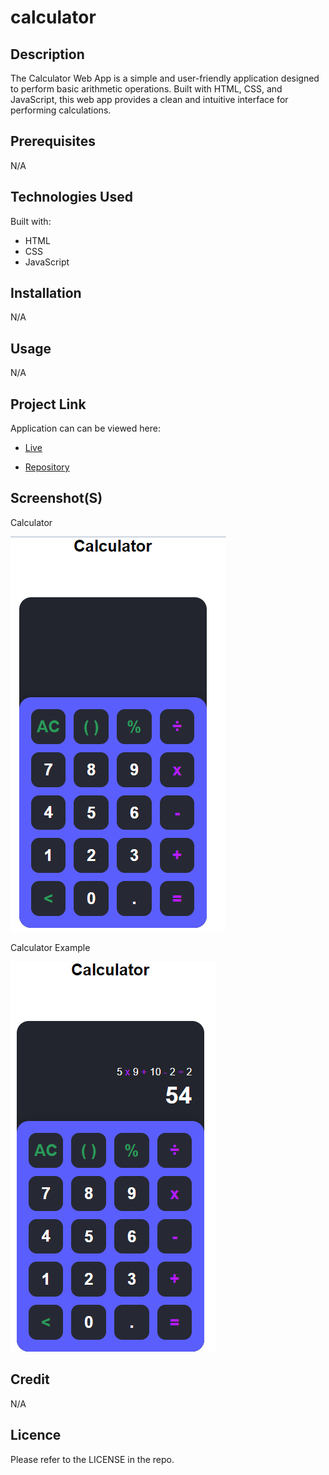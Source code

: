 # calculator

## Description
The Calculator Web App is a simple and user-friendly application designed to perform basic arithmetic operations. Built with HTML, CSS, and JavaScript, this web app provides a clean and intuitive interface for performing calculations.

## Prerequisites
N/A

## Technologies Used
Built with:
* HTML
* CSS
* JavaScript

## Installation
N/A

## Usage
N/A

## Project Link
Application can can be viewed here: 
* [Live](https://yvonnesarah.github.io/calculator/)

* [Repository](https://github.com/yvonnesarah/calculator)

## Screenshot(S)
Calculator

![Screenshot](assets/images/calculator.png "Calculator")

Calculator Example

![Screenshot](assets/images/calculator-example.png "Calculator Example")

## Credit
N/A

## Licence
Please refer to the LICENSE in the repo.
